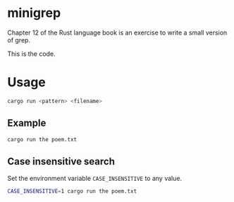 # minigrep

Chapter 12 of the Rust language book is an exercise to write a small version of grep.

This is the code.

# Usage

```bash
cargo run <pattern> <filename>
```

## Example

```bash
cargo run the poem.txt
```

## Case insensitive search

Set the environment variable `CASE_INSENSITIVE` to any value.

```bash
CASE_INSENSITIVE=1 cargo run the poem.txt
```
